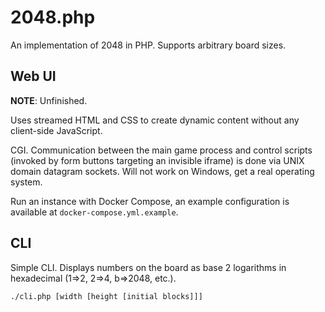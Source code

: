 # 2048.php

An implementation of 2048 in PHP. Supports arbitrary board sizes.

## Web UI

**NOTE**: Unfinished.

Uses streamed HTML and CSS to create dynamic content without any client-side
JavaScript.

CGI. Communication between the main game process and control scripts (invoked
by form buttons targeting an invisible iframe) is done via UNIX domain datagram
sockets. Will not work on Windows, get a real operating system.

Run an instance with Docker Compose, an example configuration is available at
`docker-compose.yml.example`.

## CLI

Simple CLI. Displays numbers on the board as base 2 logarithms in hexadecimal
(1=>2, 2=>4, b=>2048, etc.).

    ./cli.php [width [height [initial blocks]]]
